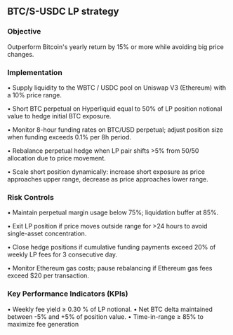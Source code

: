 ## BTC/S-USDC LP strategy

### Objective
Outperform Bitcoin's yearly return by 15% or more while avoiding big price changes.

### Implementation

• Supply liquidity to the WBTC / USDC pool on Uniswap V3 (Ethereum) with a 10% price range.

• Short BTC perpetual on Hyperliquid equal to 50% of LP position notional value to hedge initial BTC exposure.

• Monitor 8-hour funding rates on BTC/USD perpetual; adjust position size when funding exceeds 0.1% per 8h period.

• Rebalance perpetual hedge when LP pair shifts >5% from 50/50 allocation due to price movement.

• Scale short position dynamically: increase short exposure as price approaches upper range, decrease as price approaches lower range.

### Risk Controls
• Maintain perpetual margin usage below 75%; liquidation buffer at 85%.

• Exit LP position if price moves outside range for >24 hours to avoid single-asset concentration.

• Close hedge positions if cumulative funding payments exceed 20% of weekly LP fees for 3 consecutive day.

• Monitor Ethereum gas costs; pause rebalancing if Ethereum gas fees exceed $20 per transaction.

### Key Performance Indicators (KPIs)
• Weekly fee yield ≥ 0.30 % of LP notional.
• Net BTC delta maintained between -5% and +5% of position value.
• Time-in-range ≥ 85% to maximize fee generation
